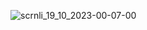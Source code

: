 ![scrnli_19_10_2023-00-07-00](https://github.com/JPougano/social-proof-class/assets/87842758/a20788e2-ae4d-452d-83c9-5d6e956565be)
